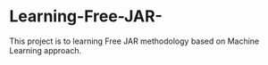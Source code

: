 # Learning-Free-JAR-

This project is to learning Free JAR methodology based on Machine Learning approach.
